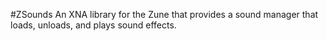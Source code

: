 #ZSounds
An XNA library for the Zune that provides a sound manager that loads, unloads, and plays sound effects.